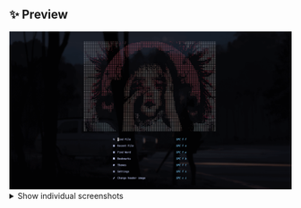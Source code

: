 ## ✨ Preview

<div align="center">
  <img src="screenshots/ascii_preview.gif" width="600" alt="ascii gif preview"/>
</div>

<details><summary>Show individual screenshots</summary>

<div align="center">
  <table>
    <tr>
      <td align="center"><img src="screenshots/abstract_portrait.png" width="160"/><br/><sub><b>abstract_portrait</b></sub></td>
      <td align="center"><img src="screenshots/blue_bubblegum.png" width="160"/><br/><sub><b>blue_bubblegum</b></sub></td>
      <td align="center"><img src="screenshots/calm_eyes.png" width="160"/><br/><sub><b>calm_eyes</b></sub></td>
    </tr>
    <tr>
      <td align="center"><img src="screenshots/color_eyes.png" width="160"/><br/><sub><b>color_eyes</b></sub></td>
      <td align="center"><img src="screenshots/girl_bandaged_eyes.png" width="160"/><br/><sub><b>girl_bandaged_eyes</b></sub></td>
      <td align="center"><img src="screenshots/red_jpa.png" width="160"/><br/><sub><b>red_jpa</b></sub></td>
    </tr>
  </table>
</div>
</details>
